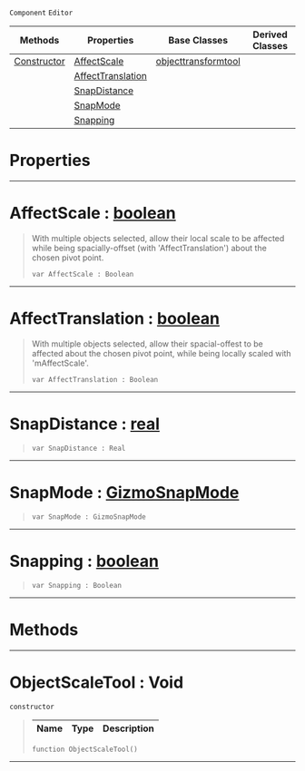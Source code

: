  `Component` `Editor`



|Methods|Properties|Base Classes|Derived Classes|
|---|---|---|---|
|[ Constructor](https://github.com/ArendDanielek/ZeroDocsTest/blob/master/code_reference/class_reference/objectscaletool.markdown#objectscaletool-void)|[ AffectScale](https://github.com/ArendDanielek/ZeroDocsTest/blob/master/code_reference/class_reference/objectscaletool.markdown#affectscale-zero-engine)|[objecttransformtool](https://github.com/ArendDanielek/ZeroDocsTest/blob/master/code_reference/class_reference/objecttransformtool.markdown)| |
| |[ AffectTranslation](https://github.com/ArendDanielek/ZeroDocsTest/blob/master/code_reference/class_reference/objectscaletool.markdown#affecttranslation-zero-e)| | |
| |[ SnapDistance](https://github.com/ArendDanielek/ZeroDocsTest/blob/master/code_reference/class_reference/objectscaletool.markdown#snapdistance-zero-engine)| | |
| |[ SnapMode](https://github.com/ArendDanielek/ZeroDocsTest/blob/master/code_reference/class_reference/objectscaletool.markdown#snapmode-zero-engine-doc)| | |
| |[ Snapping](https://github.com/ArendDanielek/ZeroDocsTest/blob/master/code_reference/class_reference/objectscaletool.markdown#snapping-zero-engine-doc)| | |


 #  Properties


---  
 #  AffectScale : [boolean](https://github.com/ArendDanielek/ZeroDocsTest/blob/master/code_reference/zilch_base_types/boolean.markdown)

> With multiple objects selected, allow their local scale to be affected while being spacially-offset (with 'AffectTranslation') about the chosen pivot point.
> ``` lang=cpp, name=Zilch
> var AffectScale : Boolean


---  
 #  AffectTranslation : [boolean](https://github.com/ArendDanielek/ZeroDocsTest/blob/master/code_reference/zilch_base_types/boolean.markdown)

> With multiple objects selected, allow their spacial-offest to be affected about the chosen pivot point, while being locally scaled with 'mAffectScale'.
> ``` lang=cpp, name=Zilch
> var AffectTranslation : Boolean


---  
 #  SnapDistance : [real](https://github.com/ArendDanielek/ZeroDocsTest/blob/master/code_reference/zilch_base_types/real.markdown)

> 
> ``` lang=cpp, name=Zilch
> var SnapDistance : Real


---  
 #  SnapMode : [GizmoSnapMode](https://github.com/ArendDanielek/ZeroDocsTest/blob/master/code_reference/enum_reference.markdown#gizmosnapmode)

> 
> ``` lang=cpp, name=Zilch
> var SnapMode : GizmoSnapMode


---  
 #  Snapping : [boolean](https://github.com/ArendDanielek/ZeroDocsTest/blob/master/code_reference/zilch_base_types/boolean.markdown)

> 
> ``` lang=cpp, name=Zilch
> var Snapping : Boolean


---  
 #  Methods


---  
 #  ObjectScaleTool : Void

 `constructor`

> 
> |Name|Type|Description|
> |---|---|---|
> ``` lang=cpp, name=Zilch
> function ObjectScaleTool()
> ``` 


---  
 
  
  
  
  
  
  
  

 